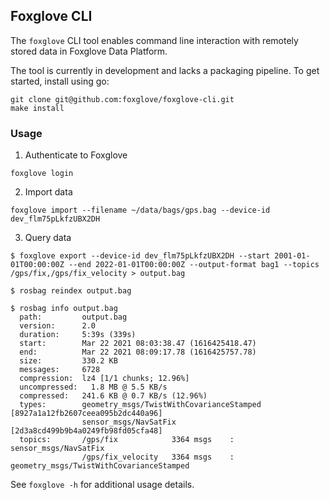 ## Foxglove CLI

The `foxglove` CLI tool enables command line interaction with remotely stored
data in Foxglove Data Platform.

The tool is currently in development and lacks a packaging pipeline. To get
started, install using go:

    git clone git@github.com:foxglove/foxglove-cli.git
    make install

### Usage

1. Authenticate to Foxglove
```
foxglove login
```

2. Import data

```
foxglove import --filename ~/data/bags/gps.bag --device-id dev_flm75pLkfzUBX2DH
```

3. Query data

```
$ foxglove export --device-id dev_flm75pLkfzUBX2DH --start 2001-01-01T00:00:00Z --end 2022-01-01T00:00:00Z --output-format bag1 --topics /gps/fix,/gps/fix_velocity > output.bag

$ rosbag reindex output.bag

$ rosbag info output.bag
  path:         output.bag
  version:      2.0
  duration:     5:39s (339s)
  start:        Mar 22 2021 08:03:38.47 (1616425418.47)
  end:          Mar 22 2021 08:09:17.78 (1616425757.78)
  size:         330.2 KB
  messages:     6728
  compression:  lz4 [1/1 chunks; 12.96%]
  uncompressed:   1.8 MB @ 5.5 KB/s
  compressed:   241.6 KB @ 0.7 KB/s (12.96%)
  types:        geometry_msgs/TwistWithCovarianceStamped [8927a1a12fb2607ceea095b2dc440a96]
                sensor_msgs/NavSatFix                    [2d3a8cd499b9b4a0249fb98fd05cfa48]
  topics:       /gps/fix            3364 msgs    : sensor_msgs/NavSatFix
                /gps/fix_velocity   3364 msgs    : geometry_msgs/TwistWithCovarianceStamped
```

See `foxglove -h` for additional usage details.
